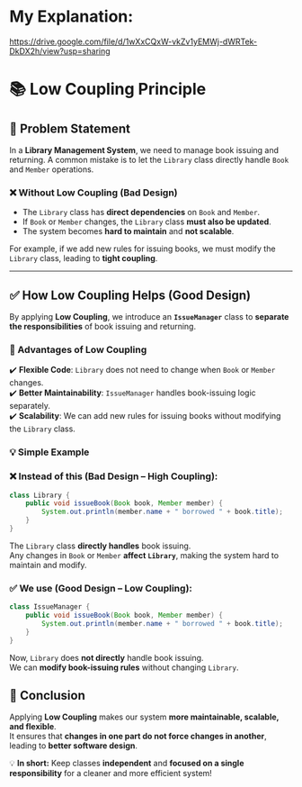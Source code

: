 # My Explanation:
https://drive.google.com/file/d/1wXxCQxW-vkZv1yEMWj-dWRTek-DkDX2h/view?usp=sharing
# 📚 Low Coupling Principle 

## 🛑 Problem Statement  

In a **Library Management System**, we need to manage book issuing and returning. A common mistake is to let the `Library` class directly handle `Book` and `Member` operations.  

### ❌ Without Low Coupling (Bad Design)  
- The `Library` class has **direct dependencies** on `Book` and `Member`.  
- If `Book` or `Member` changes, the `Library` class **must also be updated**.  
- The system becomes **hard to maintain** and **not scalable**.  

For example, if we add new rules for issuing books, we must modify the `Library` class, leading to **tight coupling**.  

---

## ✅ How Low Coupling Helps (Good Design)  

By applying **Low Coupling**, we introduce an **`IssueManager`** class to **separate the responsibilities** of book issuing and returning.  

### 🔹 Advantages of Low Coupling  
✔️ **Flexible Code**: `Library` does not need to change when `Book` or `Member` changes.  
✔️ **Better Maintainability**: `IssueManager` handles book-issuing logic separately.  
✔️ **Scalability**: We can add new rules for issuing books without modifying the `Library` class.  

### 💡 Simple Example  

### ❌ Instead of this **(Bad Design – High Coupling)**:  

```java
class Library {
    public void issueBook(Book book, Member member) {
        System.out.println(member.name + " borrowed " + book.title);
    }
}
```

The `Library` class **directly handles** book issuing.  
Any changes in `Book` or `Member` **affect `Library`**, making the system hard to maintain and modify.


### ✅ We use **(Good Design – Low Coupling)**: 

```java
class IssueManager {
    public void issueBook(Book book, Member member) {
        System.out.println(member.name + " borrowed " + book.title);
    }
}
```
Now, `Library` does **not directly** handle book issuing.  
We can **modify book-issuing rules** without changing `Library`.


## 🎯 Conclusion  

Applying **Low Coupling** makes our system **more maintainable, scalable, and flexible**.  
It ensures that **changes in one part do not force changes in another**, leading to **better software design**.  

💡 **In short:** Keep classes **independent** and **focused on a single responsibility** for a cleaner and more efficient system! 

